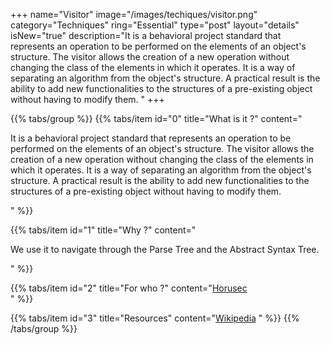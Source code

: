 +++
name="Visitor"
image="/images/techiques/visitor.png"
category="Techniques"
ring="Essential"
type="post"
layout="details"
isNew="true"
description="It is a behavioral project standard that represents an operation to be performed on the elements of an object's structure. The visitor allows the creation of a new operation without changing the class of the elements in which it operates. It is a way of separating an algorithm from the object's structure. A practical result is the ability to add new functionalities to the structures of a pre-existing object without having to modify them. "
+++

{{% tabs/group %}}
  {{% tabs/item id="0" title="What is it ?" content="<p>It is a behavioral project standard that represents an operation to be performed on the elements of an object's structure. The visitor allows the creation of a new operation without changing the class of the elements in which it operates. It is a way of separating an algorithm from the object's structure. A practical result is the ability to add new functionalities to the structures of a pre-existing object without having to modify them. </p>" %}}
  
  {{% tabs/item id="1" title="Why ?" content="<p> We use it to navigate through the Parse Tree and the Abstract Syntax Tree. </p>" %}}
  
  {{% tabs/item id="2" title="For who ?" content="<a href='https://horusec.io/site/'>Horusec</a><br />" %}}

  {{% tabs/item id="3" title="Resources" content="<a href='https://en.wikipedia.org/wiki/Visitor_pattern'>Wikipedia</a> " %}}
{{% /tabs/group %}}